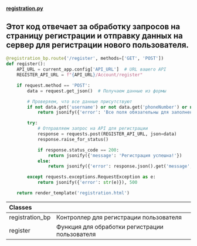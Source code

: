 #### [registration.py](index 'index')

## Этот код отвечает за обработку запросов на страницу регистрации и отправку данных на сервер для регистрации нового пользователя.


```py
@registration_bp.route('/register', methods=['GET', 'POST'])
def register():
    API_URL = current_app.config['API_URL']  # URL вашего API
    REGISTER_API_URL = f"{API_URL}/Account/register"

    if request.method == 'POST':
        data = request.get_json()  # Получаем данные из формы

        # Проверяем, что все данные присутствуют
        if not data.get('username') or not data.get('phoneNumber') or not data.get('email') or not data.get('password'):
            return jsonify({'error': 'Все поля обязательны для заполнения'}), 400

        try:
            # Отправляем запрос на API для регистрации
            response = requests.post(REGISTER_API_URL, json=data)
            response.raise_for_status()

            if response.status_code == 200:
                return jsonify({'message': 'Регистрация успешна!'})
            else:
                return jsonify({'error': response.json().get('message', 'Ошибка регистрации')}), 400

        except requests.exceptions.RequestException as e:
            return jsonify({'error': str(e)}), 500

    return render_template('registration.html') 
```


| Classes | |
| :--- | :--- |
| registration_bp | Контроллер для регистрации пользователя
|register| Функция для обработки регистрации пользователя |
